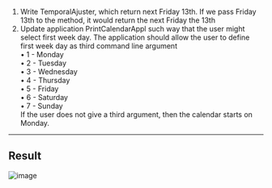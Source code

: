 1.   Write TemporalAjuster, which return next Friday 13th. If we pass Friday 13th to the method, it would return the next Friday the 13th  
2.    Update application PrintCalendarAppl such way that the user might select first week day. The application should allow the user to define first week day as third command line argument   
•	1 - Monday  
•	2 - Tuesday  
•	3 - Wednesday  
•	4 - Thursday  
•	5 - Friday  
•	6 - Saturday   
•	7 - Sunday  
If the user does not give a third argument, then the calendar starts on Monday.  
------------------------------
## Result

![image](https://github.com/user-attachments/assets/5b8af54c-9316-4689-b6d7-79927de87af5)

